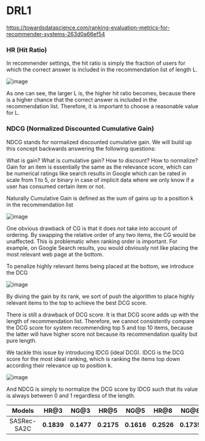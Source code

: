 # DRL1

https://towardsdatascience.com/ranking-evaluation-metrics-for-recommender-systems-263d0a66ef54

### HR (Hit Ratio)
In recommender settings, the hit ratio is simply the fraction of users for which the correct answer is included in the recommendation list of length L.

![image](https://miro.medium.com/max/1400/1*p2oVTjdyCRgJvfSSC9TDpw.webp)

As one can see, the larger L is, the higher hit ratio becomes, because there is a higher chance that the correct answer is included in the recommendation list. Therefore, it is important to choose a reasonable value for L.

### NDCG (Normalized Discounted Cumulative Gain)
NDCG stands for normalized discounted cumulative gain. We will build up this concept backwards answering the following questions:

What is gain?
What is cumulative gain?
How to discount?
How to normalize?
Gain for an item is essentially the same as the relevance score, which can be numerical ratings like search results in Google which can be rated in scale from 1 to 5, or binary in case of implicit data where we only know if a user has consumed certain item or not.

Naturally Cumulative Gain is defined as the sum of gains up to a position k in the recommendation list

![image](https://miro.medium.com/max/584/1*GEvXfCqT6hq_KNT_WMnRFA.webp)


One obvious drawback of CG is that it does not take into account of ordering. By swapping the relative order of any two items, the CG would be unaffected. This is problematic when ranking order is important. For example, on Google Search results, you would obviously not like placing the most relevant web page at the bottom.

To penalize highly relevant items being placed at the bottom, we introduce the DCG

![image](https://miro.medium.com/max/640/1*sb2sXH1RHQFgZgl4l9pCSw.webp)

By diving the gain by its rank, we sort of push the algorithm to place highly relevant items to the top to achieve the best DCG score.

There is still a drawback of DCG score. It is that DCG score adds up with the length of recommendation list. Therefore, we cannot consistently compare the DCG score for system recommending top 5 and top 10 items, because the latter will have higher score not because its recommendation quality but pure length.

We tackle this issue by introducing IDCG (ideal DCG). IDCG is the DCG score for the most ideal ranking, which is ranking the items top down according their relevance up to position k.

![image](https://miro.medium.com/max/828/1*cDC8roXZrP-iUeR1vlmGBQ.webp)

And NDCG is simply to normalize the DCG score by IDCG such that its value is always between 0 and 1 regardless of the length.




| **Models**  | **HR@3** | **NG@3** | **HR@5** | **NG@5** | **HR@8** | **NG@8** |
| :---------: | :------: | :------: | :-------: | :-------: | :-------: | :-------: |
| SASRec-SA2C |  **0.1839**  |  **0.1477**  |  **0.2175**   |  **0.1616**   |  **0.2526**   |  **0.1735**   |
